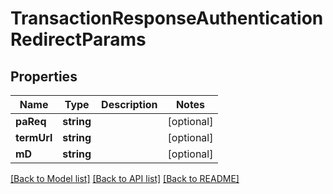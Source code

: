 # TransactionResponseAuthenticationRedirectParams

## Properties
Name | Type | Description | Notes
------------ | ------------- | ------------- | -------------
**paReq** | **string** |  | [optional] 
**termUrl** | **string** |  | [optional] 
**mD** | **string** |  | [optional] 

[[Back to Model list]](../../README.md#documentation-for-models) [[Back to API list]](../../README.md#documentation-for-api-endpoints) [[Back to README]](../../README.md)


